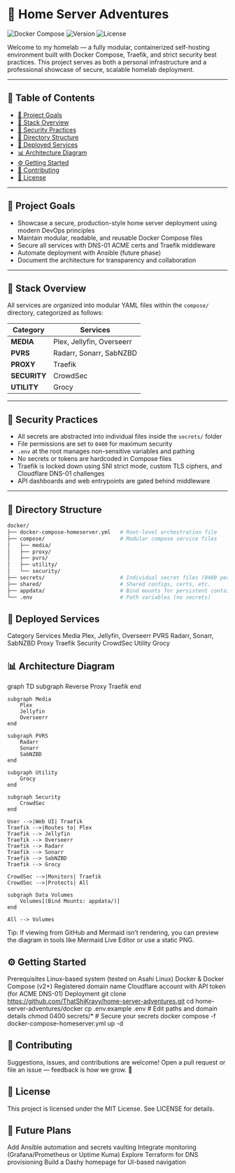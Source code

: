 # 🧠 Home Server Adventures

![Docker Compose](https://img.shields.io/badge/built%20with-Docker%20Compose-blue)
![Version](https://img.shields.io/badge/version-1.0-green)
![License](https://img.shields.io/github/license/ThatShiKrayy/home-server-adventures)

Welcome to my homelab — a fully modular, containerized self-hosting environment built with Docker Compose, Traefik, and strict security best practices. This project serves as both a personal infrastructure and a professional showcase of secure, scalable homelab deployment.

---

## 📑 Table of Contents
- [🎯 Project Goals](#-project-goals)
- [🧱 Stack Overview](#-stack-overview)
- [🔐 Security Practices](#-security-practices)
- [📁 Directory Structure](#-directory-structure)
- [🚀 Deployed Services](#-deployed-services)
- [📊 Architecture Diagram](#-architecture-diagram)
- [⚙️ Getting Started](#️-getting-started)
- [🤝 Contributing](#-contributing)
- [📄 License](#-license)

---

## 🎯 Project Goals

- Showcase a secure, production-style home server deployment using modern DevOps principles
- Maintain modular, readable, and reusable Docker Compose files
- Secure all services with DNS-01 ACME certs and Traefik middleware
- Automate deployment with Ansible (future phase)
- Document the architecture for transparency and collaboration

---

## 🧱 Stack Overview

All services are organized into modular YAML files within the `compose/` directory, categorized as follows:

| Category | Services |
|----------|----------|
| **MEDIA** | Plex, Jellyfin, Overseerr |
| **PVRS**  | Radarr, Sonarr, SabNZBD |
| **PROXY** | Traefik |
| **SECURITY** | CrowdSec |
| **UTILITY** | Grocy |

---

## 🔐 Security Practices

- All secrets are abstracted into individual files inside the `secrets/` folder
- File permissions are set to `0400` for maximum security
- `.env` at the root manages non-sensitive variables and pathing
- No secrets or tokens are hardcoded in Compose files
- Traefik is locked down using SNI strict mode, custom TLS ciphers, and Cloudflare DNS-01 challenges
- API dashboards and web entrypoints are gated behind middleware

---

## 📁 Directory Structure

```bash
docker/
├── docker-compose-homeserver.yml   # Root-level orchestration file
├── compose/                        # Modular compose service files
│   ├── media/
│   ├── proxy/
│   ├── pvrs/
│   ├── utility/
│   └── security/
├── secrets/                        # Individual secret files (0400 permissions)
├── shared/                         # Shared configs, certs, etc.
├── appdata/                        # Bind mounts for persistent container data
└── .env                            # Path variables (no secrets)
```

## 🚀 Deployed Services


Category	Services
Media	Plex, Jellyfin, Overseerr
PVRS	Radarr, Sonarr, SabNZBD
Proxy	Traefik
Security	CrowdSec
Utility	Grocy

## 📊 Architecture Diagram

graph TD
    subgraph Reverse Proxy
        Traefik
    end

    subgraph Media
        Plex
        Jellyfin
        Overseerr
    end

    subgraph PVRS
        Radarr
        Sonarr
        SabNZBD
    end

    subgraph Utility
        Grocy
    end

    subgraph Security
        CrowdSec
    end

    User -->|Web UI| Traefik
    Traefik -->|Routes to| Plex
    Traefik --> Jellyfin
    Traefik --> Overseerr
    Traefik --> Radarr
    Traefik --> Sonarr
    Traefik --> SabNZBD
    Traefik --> Grocy

    CrowdSec -->|Monitors| Traefik
    CrowdSec -->|Protects| All

    subgraph Data Volumes
        Volumes[(Bind Mounts: appdata/)]
    end

    All --> Volumes
Tip: If viewing from GitHub and Mermaid isn’t rendering, you can preview the diagram in tools like Mermaid Live Editor or use a static PNG.

## ⚙️ Getting Started

Prerequisites
Linux-based system (tested on Asahi Linux)
Docker & Docker Compose (v2+)
Registered domain name
Cloudflare account with API token (for ACME DNS-01)
Deployment
git clone https://github.com/ThatShiKrayy/home-server-adventures.git
cd home-server-adventures/docker
cp .env.example .env       # Edit paths and domain details
chmod 0400 secrets/*       # Secure your secrets
docker compose -f docker-compose-homeserver.yml up -d

## 🤝 Contributing

Suggestions, issues, and contributions are welcome! Open a pull request or file an issue — feedback is how we grow. 🚀

## 📄 License

This project is licensed under the MIT License. See LICENSE for details.

## 🔭 Future Plans

Add Ansible automation and secrets vaulting
Integrate monitoring (Grafana/Prometheus or Uptime Kuma)
Explore Terraform for DNS provisioning
Build a Dashy homepage for UI-based navigation